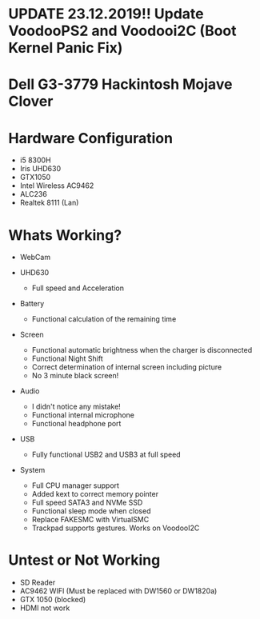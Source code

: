 # UPDATE 23.12.2019!! Update VoodooPS2 and Voodooi2C (Boot Kernel Panic Fix)

# Dell G3-3779 Hackintosh Mojave Clover

# Hardware Configuration
* i5 8300H 
* Iris UHD630 
* GTX1050
* Intel Wireless AC9462 
* ALC236 
* Realtek 8111 (Lan)

# Whats Working?

* WebCam

* UHD630

	- Full speed and Acceleration
	
* Battery

	- Functional calculation of the remaining time
	
* Screen

	- Functional automatic brightness when the charger is disconnected
	- Functional Night Shift
	- Correct determination of internal screen including picture
	- No 3 minute black screen!
	
* Audio

	- I didn't notice any mistake!
	- Functional internal microphone
	- Functional headphone port
	
* USB

	- Fully functional USB2 and USB3 at full speed

* System

	- Full CPU manager support
	- Added kext to correct memory pointer
	- Full speed SATA3 and NVMe SSD
	- Functional sleep mode when closed
	- Replace FAKESMC with VirtualSMC
	- Trackpad supports gestures. Works on VoodooI2C
	
# Untest or Not Working
* SD Reader 
* AC9462 WIFI (Must be replaced with DW1560 or DW1820a)
* GTX 1050 (blocked) 
* HDMI not work
